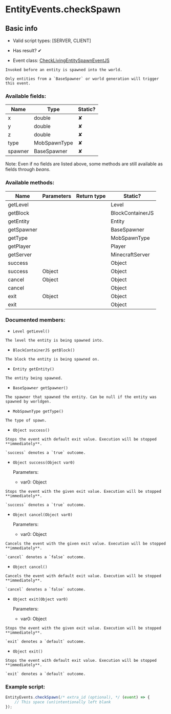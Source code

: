 # EntityEvents.checkSpawn

## Basic info

- Valid script types: [SERVER, CLIENT]

- Has result? ✔

- Event class: [CheckLivingEntitySpawnEventJS](https://github.com/KubeJS-Mods/KubeJS/tree/2001/common/src/main/java/dev/latvian/mods/kubejs/entity/CheckLivingEntitySpawnEventJS.java)

```
Invoked before an entity is spawned into the world.

Only entities from a `BaseSpawner` or world generation will trigger this event.
```

### Available fields:

| Name | Type | Static? |
| ---- | ---- | ------- |
| x | double | ✘ |
| y | double | ✘ |
| z | double | ✘ |
| type | MobSpawnType | ✘ |
| spawner | BaseSpawner | ✘ |

Note: Even if no fields are listed above, some methods are still available as fields through *beans*.

### Available methods:

| Name | Parameters | Return type | Static? |
| ---- | ---------- | ----------- | ------- |
| getLevel |  |  | Level | ✘ |
| getBlock |  |  | BlockContainerJS | ✘ |
| getEntity |  |  | Entity | ✘ |
| getSpawner |  |  | BaseSpawner | ✘ |
| getType |  |  | MobSpawnType | ✘ |
| getPlayer |  |  | Player | ✘ |
| getServer |  |  | MinecraftServer | ✘ |
| success |  |  | Object | ✘ |
| success | Object |  | Object | ✘ |
| cancel | Object |  | Object | ✘ |
| cancel |  |  | Object | ✘ |
| exit | Object |  | Object | ✘ |
| exit |  |  | Object | ✘ |


### Documented members:

- `Level getLevel()`
```
The level the entity is being spawned into.
```

- `BlockContainerJS getBlock()`
```
The block the entity is being spawned on.
```

- `Entity getEntity()`
```
The entity being spawned.
```

- `BaseSpawner getSpawner()`
```
The spawner that spawned the entity. Can be null if the entity was spawned by worldgen.
```

- `MobSpawnType getType()`
```
The type of spawn.
```

- `Object success()`
```
Stops the event with default exit value. Execution will be stopped **immediately**.

`success` denotes a `true` outcome.
```

- `Object success(Object var0)`

  Parameters:
  - var0: Object

```
Stops the event with the given exit value. Execution will be stopped **immediately**.

`success` denotes a `true` outcome.
```

- `Object cancel(Object var0)`

  Parameters:
  - var0: Object

```
Cancels the event with the given exit value. Execution will be stopped **immediately**.

`cancel` denotes a `false` outcome.
```

- `Object cancel()`
```
Cancels the event with default exit value. Execution will be stopped **immediately**.

`cancel` denotes a `false` outcome.
```

- `Object exit(Object var0)`

  Parameters:
  - var0: Object

```
Stops the event with the given exit value. Execution will be stopped **immediately**.

`exit` denotes a `default` outcome.
```

- `Object exit()`
```
Stops the event with default exit value. Execution will be stopped **immediately**.

`exit` denotes a `default` outcome.
```



### Example script:

```js
EntityEvents.checkSpawn(/* extra_id (optional), */ (event) => {
	// This space (un)intentionally left blank
});
```

